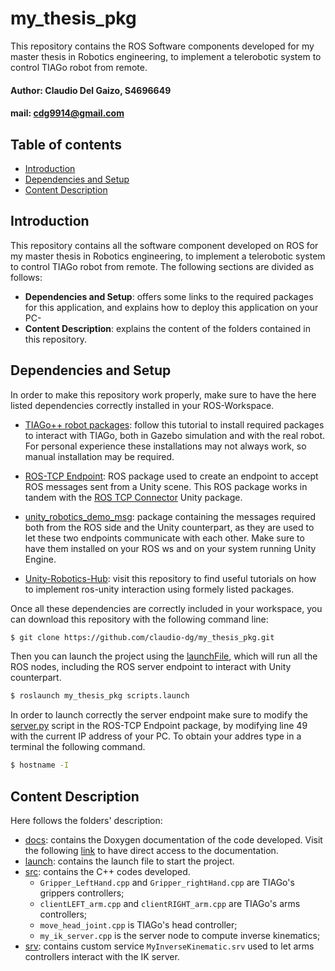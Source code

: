 my_thesis_pkg
================================
This repository contains the ROS Software components developed for my master thesis in Robotics engineering, to implement a telerobotic system to control TIAGo robot from remote.

#### Author: Claudio Del Gaizo, S4696649

#### mail: cdg9914@gmail.com


Table of contents
----------------------

* [Introduction](#introduction)
* [Dependencies and Setup](#dependencies-and-setup)
* [Content Description](#content-description)


## Introduction
This repository contains all the software component developed on ROS for my master thesis in Robotics engineering, to implement a telerobotic system to control TIAGo robot from remote.
The following sections are divided as follows:
   * **Dependencies and Setup**: offers some links to the required packages for this application, and explains how to deploy this application on your PC-
   * **Content Description**: explains the content of the folders contained in this repository.

## Dependencies and Setup

In order to make this repository work properly, make sure to have the here listed dependencies correctly installed in your ROS-Workspace.

* [TIAGo++ robot packages](http://wiki.ros.org/Robots/TIAGo%2B%2B/Tutorials/Installation/Installing_Tiago%2B%2B_tutorial_docker): follow this tutorial to install required packages to interact with TIAGo, both in Gazebo simulation and with the real robot. For personal experience these installations may not always work, so manual installation may be required. 
  
* [ROS-TCP Endpoint](https://github.com/Unity-Technologies/ROS-TCP-Endpoint): ROS package used to create an endpoint to accept ROS messages sent from a Unity scene. This ROS package works in tandem with the [ROS TCP Connector](https://github.com/Unity-Technologies/ROS-TCP-Connector/tree/main) Unity package.

* [unity_robotics_demo_msg](https://github.com/claudio-dg/unity_robotics_demo_msgs.git): package containing the messages required both from the ROS side and the Unity counterpart, as they are used to let these two endpoints communicate with each other. Make sure to have them installed on your ROS ws and on your system running Unity Engine.

* [Unity-Robotics-Hub](https://github.com/Unity-Technologies/Unity-Robotics-Hub/tree/main): visit this repository to find useful tutorials on how to implement ros-unity interaction using formely listed packages.
 


Once all these dependencies are correctly included in your workspace, you can download this repository with the following command line:

```bash
$ git clone https://github.com/claudio-dg/my_thesis_pkg.git
```
Then you can launch the project using the [launchFile](https://github.com/claudio-dg/my_thesis_pkg/blob/main/launch/scripts.launch), which will run all the ROS nodes, including the ROS server endpoint to interact with Unity counterpart. 

```bash
$ roslaunch my_thesis_pkg scripts.launch

```
In order to launch correctly the server endpoint make sure to modify the [server.py](https://github.com/Unity-Technologies/ROS-TCP-Endpoint/blob/main/src/ros_tcp_endpoint/server.py) script in the ROS-TCP Endpoint package, by modifying line 49 with the current IP address of your PC. To obtain your addres type in a terminal the following command.

```bash
$ hostname -I

```


## Content Description

Here follows the folders' description:

* [docs](https://github.com/claudio-dg/my_thesis_pkg/tree/main/docs): contains the Doxygen documentation of the code developed. Visit the following [link](https://claudio-dg.github.io/my_thesis_pkg/files.html) to have direct access to the documentation.
* [launch](https://github.com/claudio-dg/my_thesis_pkg/tree/main/launch): contains the launch file to start the project.
* [src](https://github.com/claudio-dg/my_thesis_pkg/tree/main/src): contains the C++ codes developed.
  * ```Gripper_LeftHand.cpp``` and ```Gripper_rightHand.cpp``` are TIAGo's grippers controllers;
  * ```clientLEFT_arm.cpp``` and ```clientRIGHT_arm.cpp``` are TIAGo's arms controllers;
  * ```move_head_joint.cpp``` is TIAGo's head controller;
  * ```my_ik_server.cpp``` is the server node to compute inverse kinematics;
* [srv](https://github.com/claudio-dg/my_thesis_pkg/tree/main/srv): contains custom service ```MyInverseKinematic.srv``` used to let arms controllers interact with the IK server.
  
